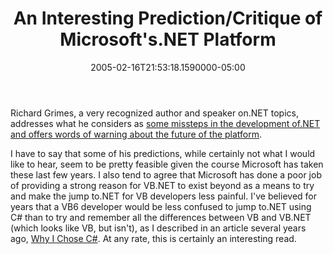 ﻿---
title: An Interesting Prediction/Critique of Microsoft's.NET Platform
date: "2005-02-16T21:53:18.1590000-05:00"
description: Richard Grimes, a very recognized author and speaker on.NET
featuredImage: /img/default-post-image.jpg
---

Richard Grimes, a very recognized author and speaker on.NET topics, addresses what he considers as [some missteps in the development of.NET and offers words of warning about the future of the platform](http://www.ddj.com/documents/s=9211/ddj050201dnn).

I have to say that some of his predictions, while certainly not what I would like to hear, seem to be pretty feasible given the course Microsoft has taken these last few years. I also tend to agree that Microsoft has done a poor job of providing a strong reason for VB.NET to exist beyond as a means to try and make the jump to.NET for VB developers less painful. I've believed for years that a VB6 developer would be less confused to jump to.NET using C# than to try and remember all the differences between VB and VB.NET (which looks like VB, but isn't), as I described in an article several years ago, [Why I Chose C#](http://authors.aspalliance.com/stevesmith/articles/ViewArticle.aspx?id=27). At any rate, this is certainly an interesting read.

